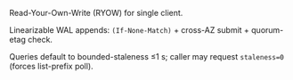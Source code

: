 Read-Your-Own-Write (RYOW) for single client.

Linearizable WAL appends: `(If-None-Match)` + cross-AZ submit + quorum-etag check.

Queries default to bounded-staleness ≤1&nbsp;s; caller may request `staleness=0` (forces list-prefix poll).
